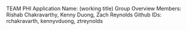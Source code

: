 TEAM PHI
Application Name: (working title)
Group Overview
Members: Rishab Chakravarthy, Kenny Duong, Zach Reynolds 
Github IDs: rchakravarth, kennyvduong, ztreynolds    


 
 
 
 
 
